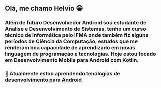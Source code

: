 ## Olá, me chamo Helvio 😁

### Além de futuro Desenvolvedor Android sou estudante de Analise e Desenvolvimento de Sistemas, tenho um curso técnico de Informática pelo IFMA onde também fiz alguns períodos de Ciência da Computação, estudos que me renderam boa capacidade de aprendizado em novas linguagem de programação e tecnologias. Hoje estou focado em Desenvolvimento Mobile para Android com Kotlin.

### 🌱 Atualmente estou aprendendo tenologias de desenvolvimento para Android

<!--
**HelvioSiqueira/HelvioSiqueira** is a ✨ _special_ ✨ repository because its `README.md` (this file) appears on your GitHub profile.

Here are some ideas to get you started:

- 🔭 I’m currently working on ...
- 🌱 I’m currently learning ...
- 👯 I’m looking to collaborate on ...
- 🤔 I’m looking for help with ...
- 💬 Ask me about ...
- 📫 How to reach me: ...
- 😄 Pronouns: ...
- ⚡ Fun fact: ...
-->

